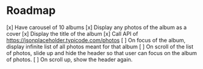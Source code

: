 # Roadmap

[x] Have carousel of 10 albums
[x] Display any photos of the album as a cover
[x] Display the title of the album
[x] Call API of https://jsonplaceholder.typicode.com/photos
[ ] On focus of the album, display infinite list of all photos meant for that album
[ ] On scroll of the list of photos, slide up and hide the header so that user can focus on the album of photos.
[ ] On scroll up, show the header again.

